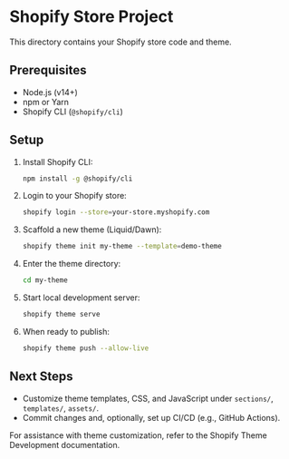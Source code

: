 # Shopify Store Project

This directory contains your Shopify store code and theme.

## Prerequisites

- Node.js (v14+)
- npm or Yarn
- Shopify CLI (`@shopify/cli`)

## Setup

1. Install Shopify CLI:
   ```bash
   npm install -g @shopify/cli
   ```

2. Login to your Shopify store:
   ```bash
   shopify login --store=your-store.myshopify.com
   ```

3. Scaffold a new theme (Liquid/Dawn):
   ```bash
   shopify theme init my-theme --template=demo-theme
   ```

4. Enter the theme directory:
   ```bash
   cd my-theme
   ```

5. Start local development server:
   ```bash
   shopify theme serve
   ```

6. When ready to publish:
   ```bash
   shopify theme push --allow-live
   ```

## Next Steps

- Customize theme templates, CSS, and JavaScript under `sections/`, `templates/`, `assets/`.
- Commit changes and, optionally, set up CI/CD (e.g., GitHub Actions).

For assistance with theme customization, refer to the Shopify Theme Development documentation.
